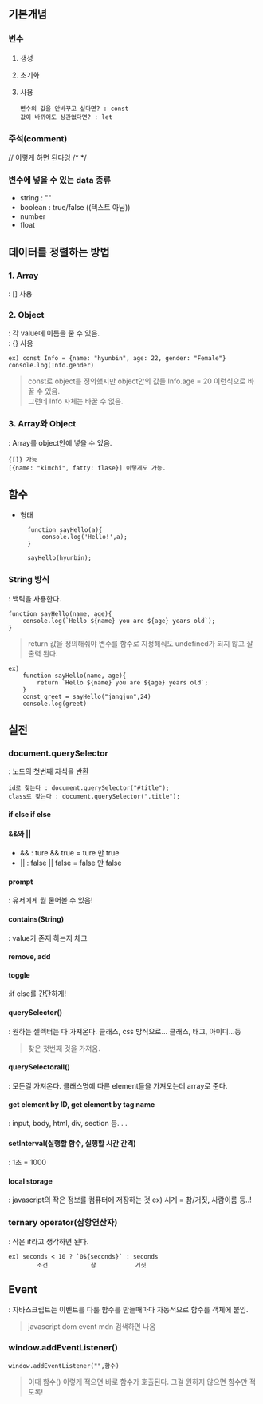 ## 기본개념
### 변수
1. 생성
2. 초기화
3. 사용

       변수의 값을 안바꾸고 싶다면? : const
       값이 바뀌어도 상관없다면? : let

### 주석(comment)
// 이렇게 하면 된다잉
/* */

### 변수에 넣을 수 있는 data 종류
- string : ""
- boolean : true/false ((텍스트 아님))
- number
- float

## 데이터를 정렬하는 방법
### 1. Array
: [] 사용
### 2. Object
: 각 value에 이름을 줄 수 있음.\
: {} 사용

    ex) const Info = {name: "hyunbin", age: 22, gender: "Female"}
    console.log(Info.gender)
    
> const로 object를 정의했지만 object안의 값들 Info.age = 20 이런식으로 바꿀 수 있음.\
> 그런데 Info 자체는 바꿀 수 없음.
### 3. Array와 Object
: Array를 object안에 넣을 수 있음. 

    {[]} 가능
    [{name: "kimchi", fatty: flase}] 이렇게도 가능.

## 함수
- 형태

        function sayHello(a){
            console.log('Hello!',a);
        }
        
        sayHello(hyunbin);

### String 방식
: 백틱을 사용한다.

    function sayHello(name, age){
        console.log(`Hello ${name} you are ${age} years old`);
    }

> return 값을 정의해줘야 변수를 함수로 지정해줘도 undefined가 되지 않고 잘 출력 된다.
    
    ex) 
        function sayHello(name, age){
            return `Hello ${name} you are ${age} years old`;
        }
        const greet = sayHello("jangjun",24)
        console.log(greet)

## 실전
### document.querySelector
: 노드의 첫번째 자식을 반환

    id로 찾는다 : document.querySelector("#title");
    class로 찾는다 : document.querySelector(".title");
#### if else if else
#### &&와 ||
- && : ture && true = ture 만 true
- || : false || false = false 만 false
#### prompt
: 유저에게 뭘 물어볼 수 있음!
#### contains(String)
: value가 존재 하는지 체크
#### remove, add
#### toggle
:if else를 간단하게!
#### querySelector()
: 원하는 셀렉터는 다 가져온다. 클래스, css 방식으로... 클래스, 태그, 아이디...등
> 찾은 첫번째 것을 가져옴.
#### querySelectorall()
: 모든걸 가져온다. 클래스명에 따른 element들을 가져오는데 array로 준다.
#### get element by ID, get element by tag name
: input, body, html, div, section 등. . .

#### setInterval(실행할 함수, 실행할 시간 간격)
: 1초 = 1000
#### local storage
: javascript의 작은 정보를 컴퓨터에 저장하는 것
ex) 시계 = 참/거짓, 사람이름 등..!
### ternary operator(삼항연산자)
: 작은 if라고 생각하면 된다.

    ex) seconds < 10 ? `0${seconds}` : seconds
            조건            참           거짓

## Event
: 자바스크립트는 이벤트를 다룰 함수를 만들때마다 자동적으로 함수를 객체에 붙임.
> javascript dom event mdn 검색하면 나옴
### window.addEventListener()

    window.addEventListener("",함수)
> 이때 함수() 이렇게 적으면 바로 함수가 호출된다. 그걸 원하지 않으면 함수만 적도록!
